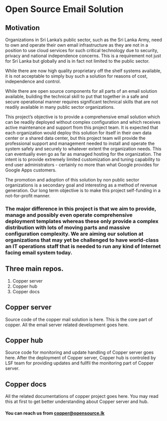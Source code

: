 # Open Source Email Solution

## Motivation
Organizations in Sri Lanka’s public sector, such as the Sri Lanka Army, need to own and operate their own email infrastructure as they are not in a position to use cloud services for such critical technology due to security, privacy and national independence concerns. This is a requirement not just for Sri Lanka but globally and is in fact not limited to the public sector.

While there are now high quality proprietary off the shelf systems available, it is not acceptable to simply buy such a solution for reasons of cost, independence and control.

While there are open source components for all parts of an email solution available, building the technical skill to put that together in a safe and secure operational manner requires significant technical skills that are not readily available in many public sector organizations.

This project’s objective is to provide a comprehensive email solution which can be readily deployed without complex configuration and which receives active maintenance and support from this project team. It is expected that each organization would deploy this solution for itself in their own data center or a shared data center, but this project team will provide the professional support and management needed to install and operate the system safely and securely to whatever extent the organization needs. This can eventually even go as far as managed hosting for the organization. The intent is to provide extremely limited customization and tuning capability to end user administrators - certainly no more than what Google provides for Google Apps customers.

The promotion and adoption of this solution by non public sector organizations is a secondary goal and interesting as a method of revenue generation. Our long term objective is to make this project self-funding in a not-for-profit manner.

### The  major difference in this project is that we aim to provide, manage and possibly even operate comprehensive deployment templates whereas these only provide a complex distribution with lots of moving parts and massive configuration complexity. We are aiming our solution at organizations that may yet be challenged to have world-class an IT operations staff that is needed to run any kind of Internet facing email system today.

## Three main repos. 

1. Copper server
2. Copper hub 
3. Copper docs

## Copper server

Source code of the copper mail solution is here. This is the core part of copper. All the email server related development goes here. 

## Copper hub

Source code for monitoring and update handling of Copper server goes here. After the deployment of Copper server, Copper hub is controled by LSF team for providing updates and fullfil the monitoring part of Copper server.

## Copper docs

All the related documentations of copper project goes here. You may read this at first to get better understanding about Copper server and hub.

#### You can reach us from  copper@opensource.lk

